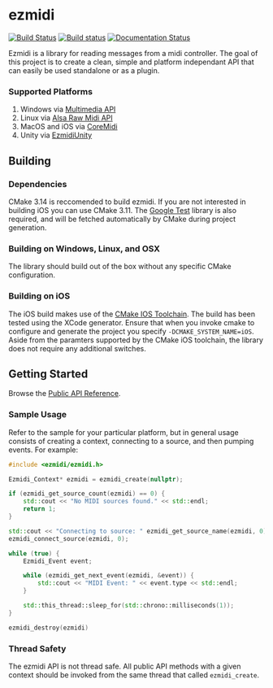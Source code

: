 # ezmidi
[![Build Status](https://travis-ci.org/matthewcpp/ezmidi.svg?branch=master)](https://travis-ci.org/matthewcpp/ezmidi) [![Build status](https://ci.appveyor.com/api/projects/status/tvrc7il7s82alfgo/branch/master?svg=true)](https://ci.appveyor.com/project/matthewcpp/ezmidi/branch/master) [![Documentation Status](https://readthedocs.org/projects/ezmidi/badge/?version=latest)](https://ezmidi.readthedocs.io/en/latest/?badge=latest)


Ezmidi is a library for reading messages from a midi controller.  The goal of this project is to create a clean, simple and platform independant API that can easily be used standalone or as a plugin.

### Supported Platforms
1. Windows via [Multimedia API](https://docs.microsoft.com/en-us/windows/desktop/multimedia/musical-instrument-digital-interface--midi)
1. Linux via [Alsa Raw Midi API](https://www.alsa-project.org/alsa-doc/alsa-lib/rawmidi.html)
1. MacOS and iOS via [CoreMidi](https://developer.apple.com/documentation/coremidi?language=objc)
1. Unity via [EzmidiUnity](https://github.com/matthewcpp/EzmidiUnity)

## Building 

### Dependencies
CMake 3.14 is reccomended to build ezmidi.  If you are not interested in building iOS you can use CMake 3.11.
The [Google Test](https://github.com/google/googletest) library is also required, and will be fetched automatically by CMake during project generation.

### Building on Windows, Linux, and OSX
The library should build out of the box without any specific CMake configuration.

### Building on iOS
The iOS build makes use of the [CMake IOS Toolchain](https://cmake.org/cmake/help/v3.14/manual/cmake-toolchains.7.html).  The build has been tested using the XCode generator.  Ensure that when you invoke cmake to configure and generate the project you specify `-DCMAKE_SYSTEM_NAME=iOS`.  Aside from the paramters supported by the CMake iOS toolchain, the library does not require any additional switches.

## Getting Started
Browse the [Public API Reference](https://ezmidi.readthedocs.io/en/latest/ezmidi_8h.html).

### Sample Usage
Refer to the sample for your particular platform, but in general usage consists of creating a context, connecting to a source, and then pumping events.  For example:

```c++
#include <ezmidi/ezmidi.h>

Ezmidi_Context* ezmidi = ezmidi_create(nullptr);

if (ezmidi_get_source_count(ezmidi) == 0) {
	std::cout << "No MIDI sources found." << std::endl;
	return 1;
}

std::cout << "Connecting to source: " ezmidi_get_source_name(ezmidi, 0) << std::endl;
ezmidi_connect_source(ezmidi, 0);

while (true) {
	Ezmidi_Event event;

	while (ezmidi_get_next_event(ezmidi, &event)) {
		std::cout << "MIDI Event: " << event.type << std::endl;
	}

	std::this_thread::sleep_for(std::chrono::milliseconds(1));
}

ezmidi_destroy(ezmidi)
```

### Thread Safety
The ezmidi API is not thread safe.  All public API methods with a given context should be invoked from the same thread that called `ezmidi_create`.